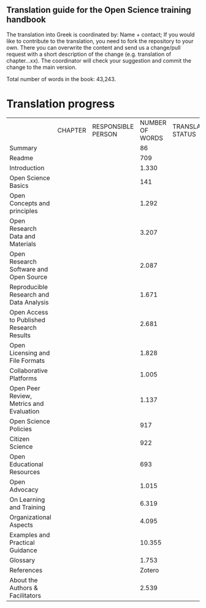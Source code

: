 ## Translation guide for the Open Science training handbook
The translation into Greek is coordinated by: Name + contact;
If you would like to contribute to the translation, you need to fork the repository to your own. There you can overwrite the content and send us a change/pull request with a short description of the change (e.g. translation of chapter...xx). The coordinator will check your suggestion and commit the change to the main version.

Total number of words in the book: 43,243.

# Translation progress

<table>
  <tr>
    <td></td>
    <td>CHAPTER</td>
    <td>RESPONSIBLE PERSON</td>
    <td>NUMBER OF WORDS</td>
    <td>TRANSLATION STATUS</td>
    <td>REVIEW STATUS</td>
  </tr>
  <tr>
     <td>Summary</td>
     <td></td>
     <td></td>
     <td>86</td>
     <td></td>
     <td></td>
   </tr>
  <tr>
     <td>Readme</td>
     <td></td>
     <td></td>
     <td>709</td>
     <td></td>
     <td></td>
   </tr>
   <tr>
     <td>Introduction</td>
     <td></td>
     <td></td>
     <td>1.330</td>
     <td></td>
     <td></td>
   </tr>
   <tr>
     <td>Open Science Basics</td>
     <td></td>
     <td></td>
     <td>141</td>
     <td></td>
     <td></td>
   </tr>
   <tr>
     <td>Open Concepts and principles</td>
     <td></td>
     <td></td>
     <td>1.292</td>
     <td></td>
     <td></td>
   </tr>
   <tr>
     <td>Open Research Data and Materials</td>
     <td></td>
     <td></td>
     <td>3.207</td>
     <td></td>
     <td></td>
   </tr>
   <tr>
     <td>Open Research Software and Open Source</td>
     <td></td>
     <td></td>
     <td>2.087</td>
     <td></td>
     <td></td>
   </tr>
   <tr>
     <td>Reproducible Research and Data Analysis</td>
     <td></td>
     <td></td>
     <td>1.671</td>
     <td></td>
     <td></td>
   </tr>
   <tr>
     <td>Open Access to Published Research Results</td>
     <td></td>
     <td></td>
     <td>2.681</td>
     <td></td>
     <td></td>
   </tr>
   <tr>
     <td>Open Licensing and File Formats</td>
     <td></td>
     <td></td>
     <td>1.828</td>
     <td></td>
     <td></td>
   </tr>
   <tr>
     <td>Collaborative Platforms</td>
     <td></td>
     <td></td>
     <td>1.005</td>
     <td></td>
     <td></td>
   </tr>
   <tr>
     <td>Open Peer Review, Metrics and Evaluation</td>
     <td></td>
     <td></td>
     <td>1.137</td>
     <td></td>
     <td></td>
   </tr>
   <tr>
     <td>Open Science Policies</td>
     <td></td>
     <td></td>
     <td>917</td>
     <td></td>
     <td></td>
   </tr>
   <tr>
     <td>Citizen Science</td>
     <td></td>
     <td></td>
     <td>922</td>
     <td></td>
     <td></td>
   </tr>
   <tr>
     <td>Open Educational Resources</td>
     <td></td>
     <td></td>
     <td>693</td>
     <td></td>
     <td></td>
   </tr>
   <tr>
     <td>Open Advocacy</td>
     <td></td>
     <td></td>
     <td>1.015</td>
     <td></td>
     <td></td>
   </tr>
   <tr>
     <td>On Learning and Training</td>
     <td></td>
     <td></td>
     <td>6.319</td>
     <td></td>
     <td></td>
   </tr>
   <tr>
     <td>Organizational Aspects</td>
     <td></td>
     <td></td>
     <td>4.095</td>
     <td></td>
     <td></td>
   </tr>
   <tr>
     <td>Examples and Practical Guidance</td>
     <td></td>
     <td></td>
     <td>10.355</td>
     <td></td>
     <td></td>
   </tr>
   <tr>
     <td>Glossary</td>
     <td></td>
     <td></td>
     <td>1.753</td>
     <td></td>
     <td></td>
   </tr>
   <tr>
     <td>References</td>
     <td></td>
     <td></td>
     <td>Zotero</td>
     <td></td>
     <td></td>
   </tr>
   <tr>
     <td>About the Authors & Facilitators</td>
     <td></td>
     <td></td>
     <td>2.539</td>
     <td></td>
     <td></td>
   </tr>
</table>
